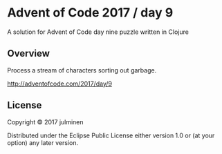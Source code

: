 # Advent of Code 2017 / day 9

A solution for Advent of Code day nine puzzle written in Clojure

## Overview

Process a stream of characters sorting out garbage.

<http://adventofcode.com/2017/day/9>

## License

Copyright © 2017 julminen

Distributed under the Eclipse Public License either version 1.0 or (at
your option) any later version.

